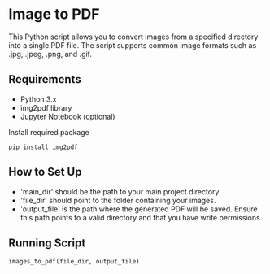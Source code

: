 # Image to PDF
This Python script allows you to convert images from a specified directory into a single PDF file. The script supports common image formats such as .jpg, .jpeg, .png, and .gif.

## Requirements
- Python 3.x
- img2pdf library
- Jupyter Notebook (optional)

Install required package 
```
pip install img2pdf
```

## How to Set Up
- 'main_dir' should be the path to your main project directory.
- 'file_dir' should point to the folder containing your images.
- 'output_file' is the path where the generated PDF will be saved. Ensure this path points to a valid directory and that you have write permissions.

## Running Script
```
images_to_pdf(file_dir, output_file)
```
